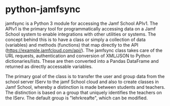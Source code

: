 # python-jamfsync
jamfsync is a Python 3 module for accessing the Jamf School APIv1. The APIv1 is the primary tool for programmatically accessing data on a Jamf School system to enable integrations with other utilities or systems. 
The concept behind this is to have a class or simply a collection of data (variables) and methods (functions) that map directly to the API (https://example.jamfcloud.com/api/).
The jamfsync class takes care of the URL requests, authentication and conversion of XML/JSON to Python dictionaries/lists. These are then converted into a Pandas DataFrame and returned as directly accessable variables.

The primary goal of the class is to transfer the user and group data from the school server IServ to the jamf School cloud and also to create classes in Jamf School, whereby a distinction is made between students and teachers. 
The distinction is based on a group that uniquely identifies the teachers on the IServ. The default group is "lehrkreafte", which can be modified.

